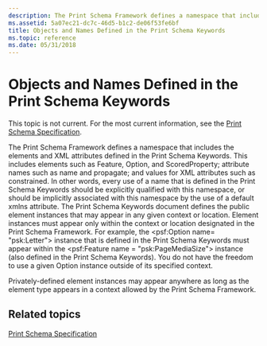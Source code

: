 ```yaml
---
description: The Print Schema Framework defines a namespace that includes the elements and XML attributes defined in the Print Schema Keywords.
ms.assetid: 5a07ec21-dc7c-46d5-b1c2-de06f53fe6bf
title: Objects and Names Defined in the Print Schema Keywords
ms.topic: reference
ms.date: 05/31/2018
---
```


# Objects and Names Defined in the Print Schema Keywords

This topic is not current. For the most current information, see the [Print Schema Specification](https://download.microsoft.com/download/D/E/C/DECA6E6B-3E81-48E7-B7EF-6D92A547D03C/print-schema-spec-2-0.zip).

The Print Schema Framework defines a namespace that includes the elements and XML attributes defined in the Print Schema Keywords. This includes elements such as Feature, Option, and ScoredProperty; attribute names such as name and propagate; and values for XML attributes such as constrained. In other words, every use of a name that is defined in the Print Schema Keywords should be explicitly qualified with this namespace, or should be implicitly associated with this namespace by the use of a default xmlns attribute. The Print Schema Keywords document defines the public element instances that may appear in any given context or location. Element instances must appear only within the context or location designated in the Print Schema Framework. For example, the <psf:Option name= "psk:Letter"> instance that is defined in the Print Schema Keywords must appear within the <psf:Feature name = "psk:PageMediaSize"> instance (also defined in the Print Schema Keywords). You do not have the freedom to use a given Option instance outside of its specified context.

Privately-defined element instances may appear anywhere as long as the element type appears in a context allowed by the Print Schema Framework.

## Related topics

<dl> <dt>

[Print Schema Specification](https://download.microsoft.com/download/D/E/C/DECA6E6B-3E81-48E7-B7EF-6D92A547D03C/print-schema-spec-2-0.zip)
</dt> </dl>

 

 



